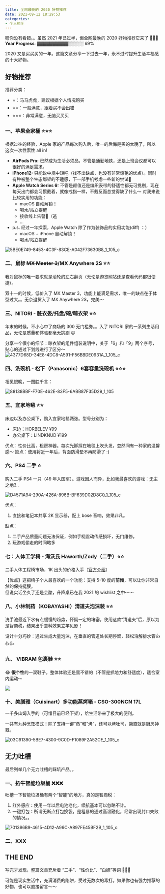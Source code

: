 ```yaml
---
title: 全网最晚的 2020 好物推荐
date: 2021-09-12 18:29:53
categories:
- 个人相关
---
```



嗯你没有看错。。虽然 2021 年已过半，但全网最晚的 2020 好物推荐它来了 🥰🥰🥰
**Year Progress**: ▓▓▓▓▓▓▓▓▓▓░░░░░ 69%

2020 又是买买买的一年。这篇文章分享一下过去一年，~~永不过时~~提升生活幸福感的十大好物。

<!--more--> 

## 好物推荐
推荐分类：

- ⭐️：马马虎虎，建议根据个人情况购买
- ⭐️⭐️：一般满意，跟着买不会出错
- ⭐️⭐️⭐️：非常满意，无脑买买买

### 一、苹果全家桶 ⭐️⭐️⭐️

根据过往的经验，Apple 家的产品每次购入后，唯一的后悔是买的太晚了，所以这次一次性索性 all in!

- **AirPods Pro:** 已然成为生活必须品，不管是通勤地铁，还是上班会议都可以很好的满足需求。
- **iPhone12:** 只能说中规中矩吧（找不出缺点，也没有非常惊艳的优点）。同时有种被整个生态绑架的不适感，下一部手机考虑一些新的尝试🤔
- **Apple Watch Series 6:** 不管是颜值还是编织表带的舒适性都无可挑剔，现在每天出门都会习惯戴着，就像戒指一样，不戴反而总觉得缺了什么～ 对我来说比较实用的功能：
    - macOS 自动解锁！
    - 喝水/站立提醒
    - 接收线上告警🤣（逃 
    - ...
- p.s. 经过一年探索，Apple Watch 除了作为装饰品的实用功能(diff) ：）
    - macOS + iPhone 自动解锁！
    - 喝水/站立提醒

![5BE0E749-8453-4C3F-83CE-A042F73630B8_1_105_c](../images/blog/2021-09-04-jvm-note/5BE0E749-8453-4C3F-83CE-A042F73630B8_1_105_c.jpeg)


### 二、鼠标 ~~MX Master 3~~/MX Anywhere 2S ⭐️⭐️

我对鼠标的唯一要求就是滚轮的左右翻页（无论是游览网站还是查看代码都很便捷）。

双十一的时候，低价入了 MX Master 3，功能上能满足需求，唯一的缺点在于体型过大。。无奈退货入了 MX Anywhere 2S，完美～

### 三、NITORI - 脏衣娄/托盘/碗/晾衣架 ⭐️⭐️

年末的时候，不小心中了商场的 300 无门槛券。。入了 NITORI 家的一系列生活用品，无论是质量和体验都毫无挑剔 😊

分享一个很小的细节：晾衣架的组件组装说明中，关于「6」和「9」两个序号，贴心的通过下划线进行了区分～
![4377D68D-34E8-4DC8-A591-F56BBDE0931A_1_105_c](../images/blog/2021-09-04-jvm-note/4377D68D-34E8-4DC8-A591-F56BBDE0931A_1_105_c.jpeg)



### 四、洗碗机 - 松下（Panasonic）6套容量洗碗机 ⭐️⭐️⭐️

相见恨晚，一图胜千言：

![88138BBF-F70E-462E-83F5-6ABB87F35D29_1_105](../images/blog/200104_japan_travel/88138BBF-F70E-462E-83F5-6ABB87F35D29_1_105_c.jpeg)


### 五、宜家地毯 ⭐️⭐️

床边以及办公桌下，购入宜家地毯两张。型号分别为：
- 床边：HORBELEV ¥99
- 办公桌下：LINDKNUD ¥199

优点：性价比高，租房神器。每次光脚踩在地毯上吹头发，忽然间有一种家的温馨感～ 
缺点：使用将近一年后，背面防滑垫不再防滑了 :(

### 六、PS4 二手 ⭐️

购入二手 PS4 一只（49 年入国军）。游戏因人而异，比如我最喜欢的游戏：无主之地3.. 

![D4571A94-290A-426A-896B-BF639D02D8C0_1_105_c](../images/blog/2021-09-04-jvm-note/D4571A94-290A-426A-896B-BF639D02D8C0_1_105_c.jpeg)

优点：
1. 直接和笔记本共享 2K 显示器，配上 bose 音响，效果非凡。

缺点：
1. 二手产品质量问题无法保证，例如手柄震动传感损坏，无门维修。
2. 玩游戏偷走的时间略多

### 七：人体工学椅 - 海沃氏 Haworth/Zody（二手）⭐️⭐️

二手人体工程椅市场，1K 出头的价格入手（[官方介绍](https://www.haworth.com/ap/zh-cn/%25E4%25BA%25A7%25E5%2593%2581/%25E5%258A%259E%25E5%2585%25AC%25E6%25A4%2585/zody-1.html)）

【优点】这把椅子个人最喜欢的一个功能：支持 5-10 度的**前倾**，可以让你非常自然的保持挺腰。   
但说实话坐久了还是会酸，升降桌已在我 2021 的 wishlist 之中～～

### 八、小林制药（KOBAYASHI）清道夫泡沫装  ⭐️⭐️

洗手池最近下水有点缓慢的趋势，怀疑一定的堵塞。使用这款“清道夫”后，原以为是智商税，结果出乎意料效果立竿见影！

设计十分巧妙：通过生成大量泡沫，在垂直的管道处长期停留，轻松溶解排水管👍👍👍

### 九、 VIBRAM 包裹鞋 ⭐️⭐️

😂 **很个性**的一双鞋子。整体体验还是蛮不错的（不管是抓地力和舒适度），适合室内运动～

![](../images/blog/2021-09-04-jvm-note/16314434785391.jpg)

### 十、美膳雅（Cuisinart）多功能蒸烤箱 - CSO-300NCN 17L

一千多山姆入手的（可惜目前已经下架），给生活带来了极大的便利。

一共有九种烹饪模式！除了支持一键“蒸”和“烤”，还可以烤吐司，简直就是厨房神器。

![03C91390-5BE7-4300-9C0D-F1089F2A52CE_1_105_c](../images/blog/2021-09-04-jvm-note/03C91390-5BE7-4300-9C0D-F1089F2A52CE_1_105_c.jpeg)


## 无力吐槽

最后列举几个无力吐槽的踩坑产品。。 

### 一、拓牛智能垃圾桶 ❌❌❌

吐槽一下智能垃圾桶有两个“智能”的地方，真的是智商税：

1. 红外感应：使用一年以后电池老化，续航基本可以忽略不计。
2. 一键打包：所谓无断点打包换袋，是粗暴的通过高温融化，经常出现封口失败的情况。。

![701396B9-4615-4D12-A96C-A897FE45BF2B_1_105_c](../images/blog/2021-09-04-jvm-note/701396B9-4615-4D12-A96C-A897FE45BF2B_1_105_c.jpeg)

### 二、XXX

## THE END 

写完才发现，整篇文章充斥着 “二手”、“性价比”、“白嫖”等词 🤣🤣🤣 

可能是现实生活中，充满消费的陷阱，受过无数次的毒打。如果你也有强力推荐的好物，也可以直接留言～～
